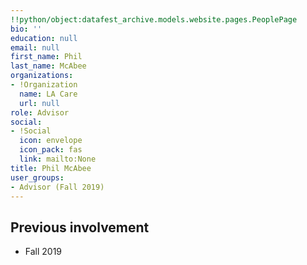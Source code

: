 ```yaml
---
!!python/object:datafest_archive.models.website.pages.PeoplePage
bio: ''
education: null
email: null
first_name: Phil
last_name: McAbee
organizations:
- !Organization
  name: LA Care
  url: null
role: Advisor
social:
- !Social
  icon: envelope
  icon_pack: fas
  link: mailto:None
title: Phil McAbee
user_groups:
- Advisor (Fall 2019)
---
```


## Previous involvement

* Fall 2019